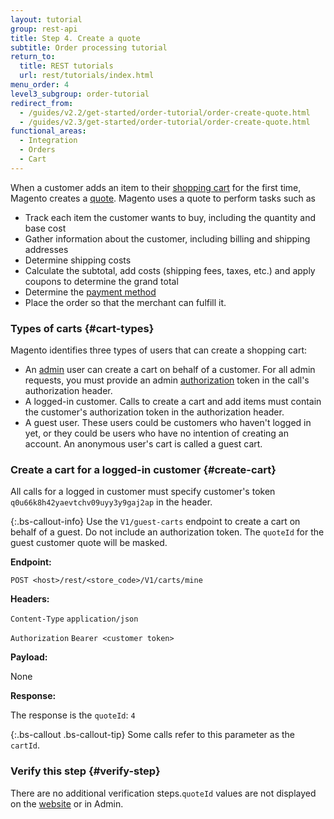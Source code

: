 ```yaml
---
layout: tutorial
group: rest-api
title: Step 4. Create a quote
subtitle: Order processing tutorial
return_to:
  title: REST tutorials
  url: rest/tutorials/index.html
menu_order: 4
level3_subgroup: order-tutorial
redirect_from:
  - /guides/v2.2/get-started/order-tutorial/order-create-quote.html
  - /guides/v2.3/get-started/order-tutorial/order-create-quote.html
functional_areas:
  - Integration
  - Orders
  - Cart
---
```


When a customer adds an item to their [shopping cart](https://glossary.magento.com/shopping-cart) for the first time, Magento creates a [quote](https://glossary.magento.com/quote). Magento uses a quote to perform tasks such as

*  Track each item the customer wants to buy, including the quantity and base cost
*  Gather information about the customer, including billing and shipping addresses
*  Determine shipping costs
*  Calculate the subtotal, add costs (shipping fees, taxes, etc.) and apply coupons to determine the grand total
*  Determine the [payment method](https://glossary.magento.com/payment-method)
*  Place the order so that the merchant can fulfill it.

### Types of carts {#cart-types}

Magento identifies three types of users that can create a shopping cart:

*  An [admin](https://glossary.magento.com/admin) user can create a cart on behalf of a customer. For all admin requests, you must provide an admin [authorization](https://glossary.magento.com/authorization) token in the call's authorization header.
*  A logged-in customer. Calls to create a cart and add items must contain the customer's authorization token in the authorization header.
*  A guest user. These users could be customers who haven't logged in yet, or they could be users who have no intention of creating an account. An anonymous user's cart is called a guest cart.

### Create a cart for a logged-in customer {#create-cart}

All calls for a logged in customer must specify customer's token `q0u66k8h42yaevtchv09uyy3y9gaj2ap` in the header.

{:.bs-callout-info}
Use the `V1/guest-carts` endpoint to create a cart on behalf of a guest. Do not include an authorization token. The `quoteId` for the guest customer quote will be masked.

**Endpoint:**

`POST <host>/rest/<store_code>/V1/carts/mine`

**Headers:**

`Content-Type` `application/json`

`Authorization` `Bearer <customer token>`

**Payload:**

None

**Response:**

The response is the `quoteId`: `4`

{:.bs-callout .bs-callout-tip}
Some calls refer to this parameter as the `cartId`.

### Verify this step {#verify-step}

There are no additional verification steps.`quoteId` values are not displayed on the [website](https://glossary.magento.com/website) or in Admin.
